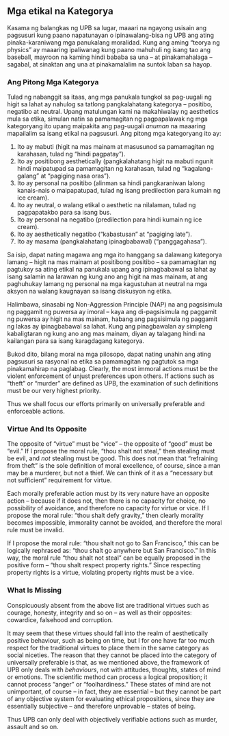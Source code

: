 ## Mga etikal na Kategorya

Kasama ng balangkas ng UPB sa lugar, maaari na ngayong usisain ang pagsusuri kung paano napatunayan o ipinawalang-bisa ng UPB ang ating pinaka-karaniwang mga panukalang moralidad. Kung ang aming “teorya ng physics” ay maaaring ipaliwanag kung paano mahuhuli ng isang tao ang baseball, mayroon na kaming hindi bababa sa una – at pinakamahalaga – sagabal, at sinaktan ang una at pinakamalalim na suntok laban sa hayop.

### Ang Pitong Mga Kategorya

Tulad ng nabanggit sa itaas, ang mga panukala tungkol sa pag-uugali ng higit sa lahat ay nahulog sa tatlong pangkalahatang kategorya – positibo, negatibo at neutral. Upang matulungan kami na makahiwalay ng aesthetics mula sa etika, simulan natin sa pamamagitan ng pagpapalawak ng mga kategoryang ito upang maipakita ang pag-uugali *anuman* na maaaring mapailalim sa isang etikal na pagsusuri. Ang pitong mga kategoryang ito ay:

1. Ito ay mabuti (higit na mas mainam at masusunod sa pamamagitan ng karahasan, tulad ng “hindi pagpatay”).
2. Ito ay positibong aesthetically (pangkalahatang higit na mabuti ngunit hindi maipatupad sa pamamagitan ng karahasan, tulad ng “kagalang-galang” at “pagiging nasa oras”).
3. Ito ay personal na positibo (alinman sa hindi pangkaraniwan lalong kanais-nais o maipapatupad, tulad ng isang predilection para kumain ng ice cream).
4. Ito ay neutral, o walang etikal o aesthetic na nilalaman, tulad ng pagpapatakbo para sa isang bus.
5. Ito ay personal na negatibo (predilection para hindi kumain ng ice cream).
6. Ito ay aesthetically negatibo (“kabastusan” at “pagiging late”).
7. Ito ay masama (pangkalahatang ipinagbabawal) (“panggagahasa”).

Sa isip, dapat nating magawa ang mga ito hanggang sa dalawang kategorya lamang – higit na mas mainam at positibong positibo – sa pamamagitan ng pagtukoy sa ating etikal na panukala upang ang ipinagbabawal sa lahat ay isang salamin na larawan ng kung ano ang higit na mas mainam, at ang paghuhukay lamang ng personal na mga kagustuhan at neutral na mga aksyon na walang kaugnayan sa isang diskusyon ng etika.

Halimbawa, sinasabi ng Non-Aggression Principle (NAP) na ang pagsisimula ng paggamit ng puwersa ay imoral – kaya ang di-pagsisimula ng paggamit ng puwersa ay higit na mas mainam, habang ang pagsisimula ng paggamit ng lakas ay ipinagbabawal sa lahat. Kung ang pinagbawalan ay simpleng kabaligtaran ng kung ano ang mas mainam, diyan ay talagang hindi na kailangan para sa isang karagdagang kategorya.

Bukod dito, bilang moral na mga pilosopo, dapat nating unahin ang ating pagsusuri sa rasyonal na etika sa pamamagitan ng pagtutok sa mga pinakamahirap na paglabag. Clearly, the most immoral actions must be the violent enforcement of unjust preferences upon others. If actions such as “theft” or “murder” are defined as UPB, the examination of such definitions must be our very highest priority.

Thus we shall focus our efforts primarily on universally preferable and enforceable actions.

### Virtue And Its Opposite

The opposite of “virtue” must be “vice” – the opposite of “good” must be “evil.” If I propose the moral rule, “thou shalt not steal,” then stealing must be evil, and *not* stealing must be good. This does not mean that “refraining from theft” is the sole definition of moral excellence, of course, since a man may be a murderer, but not a thief. We can think of it as a “necessary but not sufficient” requirement for virtue.

Each morally preferable action must by its very nature have an opposite action – because if it does not, then there is no capacity for choice, no possibility of avoidance, and therefore no capacity for virtue or vice. If I propose the moral rule: “thou shalt defy gravity,” then clearly morality becomes impossible, immorality cannot be avoided, and therefore the moral rule must be invalid.

If I propose the moral rule: “thou shalt not go to San Francisco,” this can be logically rephrased as: “thou shalt go anywhere but San Francisco.” In this way, the moral rule “thou shalt not steal” can be equally proposed in the positive form – “thou shalt respect property rights.” Since respecting property rights is a virtue, violating property rights must be a vice.

### What Is Missing

Conspicuously absent from the above list are traditional virtues such as courage, honesty, integrity and so on – as well as their opposites: cowardice, falsehood and corruption.

It may seem that these virtues should fall into the realm of aesthetically positive behaviour, such as being on time, but I for one have far too much respect for the traditional virtues to place them in the same category as social niceties. The reason that they cannot be placed into the category of universally preferable is that, as we mentioned above, the framework of UPB only deals with *behaviours*, not with attitudes, thoughts, states of mind or emotions. The scientific method can process a logical proposition; it cannot process “anger” or “foolhardiness.” These states of mind are not unimportant, of course – in fact, they are essential – but they cannot be part of any objective system for evaluating ethical propositions, since they are essentially subjective – and therefore unprovable – states of being.

Thus UPB can only deal with objectively verifiable actions such as murder, assault and so on.